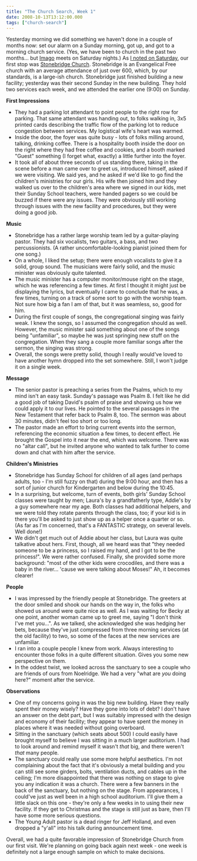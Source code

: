 ```yaml
---
title: "The Church Search, Week 1"
date: 2008-10-13T13:12:00.000
tags: ["church-search"]
---
```


Yesterday morning we did something we haven't done in a couple of months now: set our alarm on a Sunday morning, got up, and got to a morning church service. (Yes, we have been to church in the past two months... but [Imago](http://www.imagochristicp.org) meets on Saturday nights.) As [I noted on Saturday](/08/10/the-church-search-week-1-preview/), our first stop was [Stonebridge Church](http://www.stonebridgesite.com). Stonebridge is an Evangelical Free church with an average attendance of just over 600, which, by our standards, is a large-ish church. Stonebridge just finished building a new facility; yesterday was their second Sunday in the new building. They hold two services each week, and we attended the earlier one (9:00) on Sunday.

**First Impressions**

- They had a parking lot attendant to point people to the right row for parking. That same attendant was handing out, to folks walking in, 3x5 printed cards describing the traffic flow of the parking lot to reduce congestion between services. My logistical wife's heart was warmed.
- Inside the door, the foyer was quite busy - lots of folks milling around, talking, drinking coffee. There is a hospitality booth inside the door on the right where they had free coffee and cookies, and a booth marked "Guest" something (I forget what, exactly) a little further into the foyer.
- It took all of about three seconds of us standing there, taking in the scene before a man came over to greet us, introduced himself, asked if we were visiting. We said yes, and he asked if we'd like to go find the children's ministries for our girls. His wife then joined him and they walked us over to the children's area where we signed in our kids, met their Sunday School teachers, were handed pagers so we could be buzzed if there were any issues. They were obviously still working through issues with the new facility and procedures, but they were doing a good job.

**Music**

- Stonebridge has a rather large worship team led by a guitar-playing pastor. They had six vocalists, two guitars, a bass, and two percussionists. (A rather uncomfortable-looking pianist joined them for one song.)
- On a whole, I liked the setup; there were enough vocalists to give it a solid, group sound. The musicians were fairly solid, and the music minister was obviously quite talented.
- The music minister has a computer monitor/mouse right on the stage, which he was referencing a few times. At first I thought it might just be displaying the lyrics, but eventually I came to conclude that he was, a few times, turning on a track of some sort to go with the worship team. Not sure how big a fan I am of that, but it was seamless, so, good for him.
- During the first couple of songs, the congregational singing was fairly weak. I knew the songs, so I assumed the congregation should as well. However, the music minister said something about one of the songs being "unfamiliar", so maybe he was just springing new stuff on the congregation. When they sang a couple more familiar songs after the sermon, the singing was strong.
- Overall, the songs were pretty solid, though I really would've loved to have another hymn dropped into the set somewhere. Still, I won't judge it on a single week.

**Message**

- The senior pastor is preaching a series from the Psalms, which to my mind isn't an easy task. Sunday's passage was Psalm 8. I felt like he did a good job of taking David's psalm of praise and showing us how we could apply it to our lives. He pointed to the several passages in the New Testament that refer back to Psalm 8, too. The sermon was about 30 minutes, didn't feel too short or too long.
- The pastor made an effort to bring current events into the sermon, referencing the economic situation a few times, to decent effect. He brought the Gospel into it near the end, which was welcome. There was no "altar call", but he invited anyone who wanted to talk further to come down and chat with him after the service.

**Children's Ministries**

- Stonebridge has Sunday School for children of all ages (and perhaps adults, too - I'm still fuzzy on that) during the 9:00 hour, and then has a sort of junior church for Kindergarten and below during the 10:45.
- In a surprising, but welcome, turn of events, both girls' Sunday School classes were taught by men; Laura's by a grandfatherly type, Addie's by a guy somewhere near my age. Both classes had additional helpers, and we were told they rotate parents through the class, too; if your kid is in there you'll be asked to just show up as a helper once a quarter or so. (As far as I'm concerned, that's a FANTASTIC strategy, on several levels. Well done!)
- We didn't get much out of Addie about her class, but Laura was quite talkative about hers. First, though, all we heard was that "they needed someone to be a princess, so I raised my hand, and I got to be the princess!". We were rather confused. Finally, she provided some more background: "most of the other kids were crocodiles, and there was a baby in the river... 'cause we were talking about Moses!" Ah, it becomes clearer!

**People**

- I was impressed by the friendly people at Stonebridge. The greeters at the door smiled and shook our hands on the way in, the folks who showed us around were quite nice as well. As I was waiting for Becky at one point, another woman came up to greet me, saying "I don't think I've met you...". As we talked, she acknowledged she was hedging her bets, because they've just compressed from three morning services (at the old facility) to two, so some of the faces at the new services are unfamiliar.
- I ran into a couple people I knew from work. Always interesting to encounter those folks in a quite different situation. Gives you some new perspective on them.
- In the oddest twist, we looked across the sanctuary to see a couple who are friends of ours from Noelridge. We had a very "what are _you_ doing here?" moment after the service.

**Observations**

- One of my concerns going in was the big new building. Have they really spent their money wisely? Have they gone into lots of debt? I don't have an answer on the debt part, but I was suitably impressed with the design and economy of their facility; they appear to have spent the money in places where it was needed without going overboard.
- Sitting in the sanctuary (which seats about 500) I could easily have brought myself to believe I was sitting in a much larger auditorium. I had to look around and remind myself it wasn't _that_ big, and there weren't _that_ many people.
- The sanctuary could really use some more helpful aesthetics. I'm not complaining about the fact that it's obviously a metal building and you can still see some girders, bolts, ventilation ducts, and cables up in the ceiling; I'm more disappointed that there was nothing on stage to give you any indication it was a church. There were a few banners in the back of the sanctuary, but nothing on the stage. From appearances, I could've just as well been in a high school auditorium. I'll give them a little slack on this one - they're only a few weeks in to using their new facility. If they get to Christmas and the stage is still just as bare, then I'll have some more serious questions.
- The Young Adult pastor is a dead ringer for Jeff Holland, and even dropped a "y'all" into his talk during announcement time.

Overall, we had a quite favorable impression of Stonebridge Church from our first visit. We're planning on going back again next week - one week is definitely not a large enough sample on which to make decisions.
